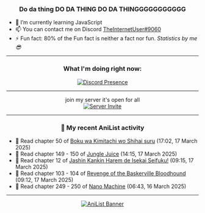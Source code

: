<div align="center">

### Do da thing DO DA THING DO DA THINGGGGGGGGGGG
</div>

- 🌱 I’m currently learning JavaScript
- 📫 You can contact me on Discord [TheInternetUser#9060](https://discord.com/users/534117072796385300)
- ⚡ Fun fact: 80% of the Fun fact is neither a fact nor fun. _Statistics by me 😎_
<hr>

<div align="center">

### What I'm doing right now:
[![Discord Presence](https://lanyard.cnrad.dev/api/534117072796385300)](https://discord.com/users/534117072796385300)
<hr>

join my server it's open for all <br>
[![Server Invite](https://invidget.switchblade.xyz/bfYgVHxrSs)](https://discord.gg/bfYgVHxrSs)

<hr>
  
### 🌸 My recent AniList activity

</div>

<!-- ANILIST_ACTIVITY:start -->

-   📖 Read chapter 50 of [Boku wa Kimitachi wo Shihai suru](https://anilist.co/manga/146731) (17:02, 17 March 2025)
-   📖 Read chapter 149 - 150 of [Jungle Juice](https://anilist.co/manga/128882) (14:15, 17 March 2025)
-   📖 Read chapter 12 of [Jashin Kankin Harem de Isekai Seifuku!](https://anilist.co/manga/176112) (09:15, 17 March 2025)
-   📖 Read chapter 103 - 104 of [Revenge of the Baskerville Bloodhound](https://anilist.co/manga/163824) (09:12, 17 March 2025)
-   📖 Read chapter 249 - 250 of [Nano Machine](https://anilist.co/manga/120980) (06:43, 16 March 2025)

<!-- ANILIST_ACTIVITY:end -->
<hr>

<div align="center">

[![AniList Banner](https://img.anili.st/User/929966)](https://anilist.co/user/TheInternetUser)

<!-- ![Profile views](https://gpvc.arturio.dev/TheInternetUse7) Since 2023-01-09 -->
<br>


</div>
